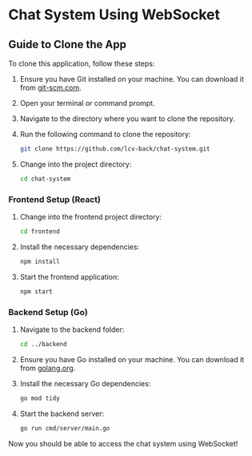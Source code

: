 # Chat System Using WebSocket

## Guide to Clone the App

To clone this application, follow these steps:

1. Ensure you have Git installed on your machine. You can download it from [git-scm.com](https://git-scm.com/).

2. Open your terminal or command prompt.

3. Navigate to the directory where you want to clone the repository.

4. Run the following command to clone the repository:

   ```bash
   git clone https://github.com/lcv-back/chat-system.git
   ```

5. Change into the project directory:

   ```bash
   cd chat-system
   ```

### Frontend Setup (React)

1. Change into the frontend project directory:

   ```bash
   cd frontend
   ```

2. Install the necessary dependencies:

   ```bash
   npm install
   ```

3. Start the frontend application:

   ```bash
   npm start
   ```

### Backend Setup (Go)

1. Navigate to the backend folder:

   ```bash
   cd ../backend
   ```

2. Ensure you have Go installed on your machine. You can download it from [golang.org](https://golang.org/dl/).

3. Install the necessary Go dependencies:

   ```bash
   go mod tidy
   ```

4. Start the backend server:

   ```bash
   go run cmd/server/main.go
   ```

Now you should be able to access the chat system using WebSocket!
